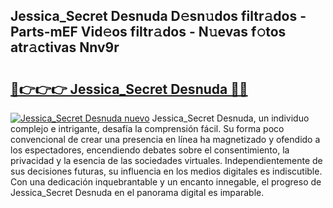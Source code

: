 ## Jessica_Secret Desnuda D𝚎sn𝚞dos filtr𝚊dos - Parts-mEF Vid𝚎os filtr𝚊dos - N𝚞evas f𝚘tos atr𝚊ctivas Nnv9r

# <h2><a href="http://mbcsv2.tromn.icu/?c=Jessica_Secret+Desnuda">🔗👉👉👉 Jessica_Secret Desnuda 🔗🔗</a></h2>

[![Jessica_Secret Desnuda nuevo](https://i.imgur.com/pEAQMta.gif)](http://mbcsv2.tromn.icu/?c=Jessica_Secret+Desnuda)
Jessica_Secret Desnuda, un individuo complejo e intrigante, desafía la comprensión fácil. Su forma poco convencional de crear una presencia en línea ha magnetizado y ofendido a los espectadores, encendiendo debates sobre el consentimiento, la privacidad y la esencia de las sociedades virtuales. Independientemente de sus decisiones futuras, su influencia en los medios digitales es indiscutible. Con una dedicación inquebrantable y un encanto innegable, el progreso de Jessica_Secret Desnuda en el panorama digital es imparable.
